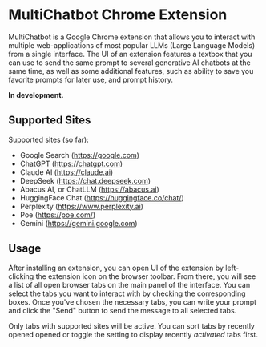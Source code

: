 # MultiChatbot Chrome Extension

MultiChatbot is a Google Chrome extension that allows you to interact with multiple web-applications of most popular LLMs (Large Language Models) from a single interface. The UI of an extension features a textbox that you can use to send the same prompt to several generative AI chatbots at the same time, as well as some additional features, such as ability to save you favorite prompts for later use, and prompt history.

**In development.**

## Supported Sites
Supported sites (so far):
- Google Search (https://google.com)
- ChatGPT (https://chatgpt.com)
- Claude AI (https://claude.ai)
- DeepSeek (https://chat.deepseek.com)
- Abacus AI, or ChatLLM (https://abacus.ai)
- HuggingFace Chat (https://huggingface.co/chat/)
- Perplexity (https://www.perplexity.ai)
- Poe (https://poe.com/)
- Gemini (https://gemini.google.com)

## Usage
After installing an extension, you can open UI of the extension by left-clicking the extension icon on the browser toolbar. From there, you will see a list of all open browser tabs on the main panel of the interface. You can select the tabs you want to interact with by checking the corresponding boxes. Once you've chosen the necessary tabs, you can write your prompt and click the "Send" button to send the message to all selected tabs.

Only tabs with supported sites will be active. You can sort tabs by recently opened opened or toggle the setting to display recently *activated* tabs first.